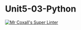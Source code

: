 # Unit5-03-Python
[![Mr Coxall's Super Linter](https://github.com/ICS3U-Programming-NathanA/Unit5-03-Python/workflows/Mr%20Coxall's%20Super%20Linter/badge.svg)](https://github.com/ICS3U-Programming-NathanA/Unit5-03-Python/actions/)
